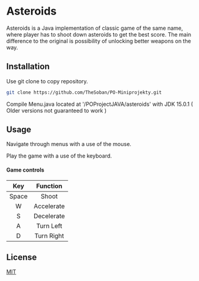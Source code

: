 # Asteroids

Asteroids is a Java implementation of classic game of the same name, where player has to shoot down asteroids to get the best score. The main difference to the original is possibility of unlocking better weapons on the way.

## Installation

Use git clone to copy repository.

```bash
git clone https://github.com/TheSoban/PO-Miniprojekty.git
```

Compile Menu.java located at '/POProjectJAVA/asteroids' with JDK 15.0.1 ( Older versions not guaranteed to work )

## Usage

Navigate through menus with a use of the mouse.

Play the game with a use of the keyboard.

#### Game controls
|  Key  |  Function  |
|:-----:|:----------:|
| Space |    Shoot   |
|   W   | Accelerate |
|   S   | Decelerate |
|   A   |  Turn Left |
|   D   | Turn Right |

## License
[MIT](https://choosealicense.com/licenses/mit/)